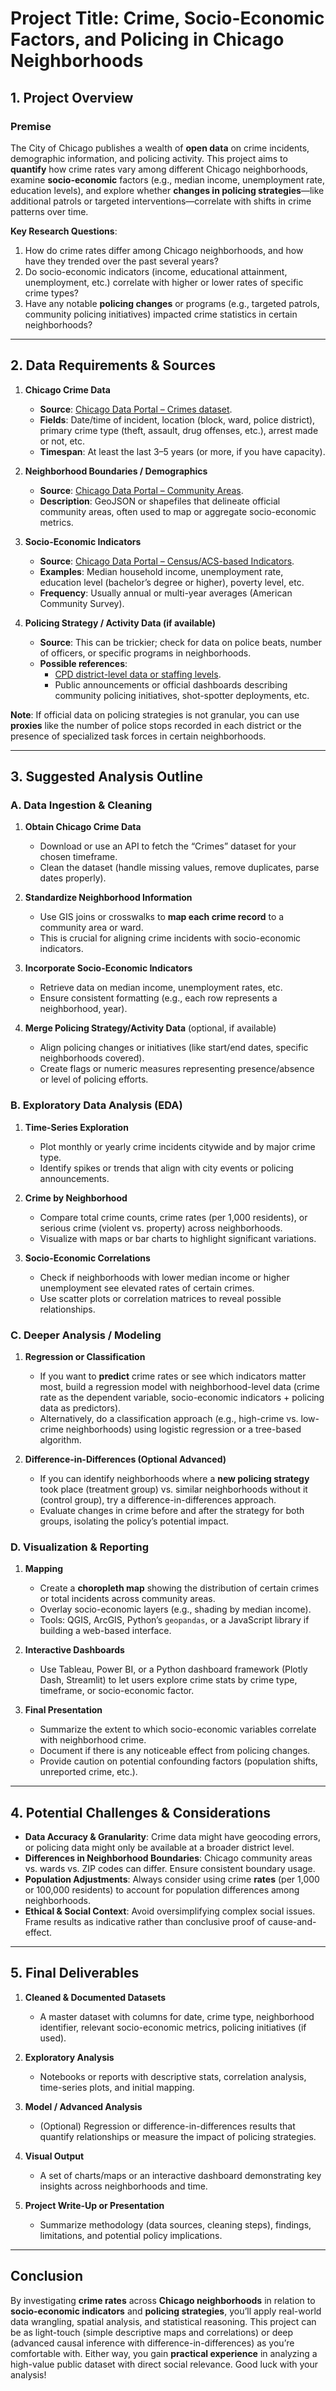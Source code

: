 # Project Title: Crime, Socio-Economic Factors, and Policing in Chicago Neighborhoods

## 1. Project Overview

### **Premise**

The City of Chicago publishes a wealth of **open data** on crime incidents, demographic information, and policing activity. This project aims to **quantify** how crime rates vary among different Chicago neighborhoods, examine **socio-economic** factors (e.g., median income, unemployment rate, education levels), and explore whether **changes in policing strategies**—like additional patrols or targeted interventions—correlate with shifts in crime patterns over time.

**Key Research Questions**:
1. How do crime rates differ among Chicago neighborhoods, and how have they trended over the past several years?  
2. Do socio-economic indicators (income, educational attainment, unemployment, etc.) correlate with higher or lower rates of specific crime types?  
3. Have any notable **policing changes** or programs (e.g., targeted patrols, community policing initiatives) impacted crime statistics in certain neighborhoods?

---

## 2. Data Requirements & Sources

1. **Chicago Crime Data**  
   - **Source**: [Chicago Data Portal – Crimes dataset](https://data.cityofchicago.org/Public-Safety/Crimes-2001-to-Present/ijzp-q8t2).  
   - **Fields**: Date/time of incident, location (block, ward, police district), primary crime type (theft, assault, drug offenses, etc.), arrest made or not, etc.  
   - **Timespan**: At least the last 3–5 years (or more, if you have capacity).

2. **Neighborhood Boundaries / Demographics**  
   - **Source**: [Chicago Data Portal – Community Areas](https://data.cityofchicago.org/Facilities-Geographic-Boundaries/Boundaries-Community-Areas-current-/cauq-8yn6).  
   - **Description**: GeoJSON or shapefiles that delineate official community areas, often used to map or aggregate socio-economic metrics.

3. **Socio-Economic Indicators**  
   - **Source**: [Chicago Data Portal – Census/ACS-based Indicators](https://data.cityofchicago.org/browse?sortBy=most_accessed&pageSize=20&category=Community+%26+Economic+Development).  
   - **Examples**: Median household income, unemployment rate, education level (bachelor’s degree or higher), poverty level, etc.  
   - **Frequency**: Usually annual or multi-year averages (American Community Survey).

4. **Policing Strategy / Activity Data (if available)**  
   - **Source**: This can be trickier; check for data on police beats, number of officers, or specific programs in neighborhoods.  
   - **Possible references**: 
     - [CPD district-level data or staffing levels](https://home.chicagopolice.org/statistics-data/).  
     - Public announcements or official dashboards describing community policing initiatives, shot-spotter deployments, etc.

**Note**: If official data on policing strategies is not granular, you can use **proxies** like the number of police stops recorded in each district or the presence of specialized task forces in certain neighborhoods.

---

## 3. Suggested Analysis Outline

### A. Data Ingestion & Cleaning

1. **Obtain Chicago Crime Data**  
   - Download or use an API to fetch the “Crimes” dataset for your chosen timeframe.  
   - Clean the dataset (handle missing values, remove duplicates, parse dates properly).

2. **Standardize Neighborhood Information**  
   - Use GIS joins or crosswalks to **map each crime record** to a community area or ward.  
   - This is crucial for aligning crime incidents with socio-economic indicators.

3. **Incorporate Socio-Economic Indicators**  
   - Retrieve data on median income, unemployment rates, etc.  
   - Ensure consistent formatting (e.g., each row represents a neighborhood, year).

4. **Merge Policing Strategy/Activity Data** (optional, if available)  
   - Align policing changes or initiatives (like start/end dates, specific neighborhoods covered).  
   - Create flags or numeric measures representing presence/absence or level of policing efforts.

### B. Exploratory Data Analysis (EDA)

1. **Time-Series Exploration**  
   - Plot monthly or yearly crime incidents citywide and by major crime type.  
   - Identify spikes or trends that align with city events or policing announcements.

2. **Crime by Neighborhood**  
   - Compare total crime counts, crime rates (per 1,000 residents), or serious crime (violent vs. property) across neighborhoods.  
   - Visualize with maps or bar charts to highlight significant variations.

3. **Socio-Economic Correlations**  
   - Check if neighborhoods with lower median income or higher unemployment see elevated rates of certain crimes.  
   - Use scatter plots or correlation matrices to reveal possible relationships.

### C. Deeper Analysis / Modeling

1. **Regression or Classification**  
   - If you want to **predict** crime rates or see which indicators matter most, build a regression model with neighborhood-level data (crime rate as the dependent variable, socio-economic indicators + policing data as predictors).  
   - Alternatively, do a classification approach (e.g., high-crime vs. low-crime neighborhoods) using logistic regression or a tree-based algorithm.

2. **Difference-in-Differences (Optional Advanced)**  
   - If you can identify neighborhoods where a **new policing strategy** took place (treatment group) vs. similar neighborhoods without it (control group), try a difference-in-differences approach.  
   - Evaluate changes in crime before and after the strategy for both groups, isolating the policy’s potential impact.

### D. Visualization & Reporting

1. **Mapping**  
   - Create a **choropleth map** showing the distribution of certain crimes or total incidents across community areas.  
   - Overlay socio-economic layers (e.g., shading by median income).  
   - Tools: QGIS, ArcGIS, Python’s `geopandas`, or a JavaScript library if building a web-based interface.

2. **Interactive Dashboards**  
   - Use Tableau, Power BI, or a Python dashboard framework (Plotly Dash, Streamlit) to let users explore crime stats by crime type, timeframe, or socio-economic factor.

3. **Final Presentation**  
   - Summarize the extent to which socio-economic variables correlate with neighborhood crime.  
   - Document if there is any noticeable effect from policing changes.  
   - Provide caution on potential confounding factors (population shifts, unreported crime, etc.).

---

## 4. Potential Challenges & Considerations

- **Data Accuracy & Granularity**: Crime data might have geocoding errors, or policing data might only be available at a broader district level.  
- **Differences in Neighborhood Boundaries**: Chicago community areas vs. wards vs. ZIP codes can differ. Ensure consistent boundary usage.  
- **Population Adjustments**: Always consider using crime **rates** (per 1,000 or 100,000 residents) to account for population differences among neighborhoods.  
- **Ethical & Social Context**: Avoid oversimplifying complex social issues. Frame results as indicative rather than conclusive proof of cause-and-effect.

---

## 5. Final Deliverables

1. **Cleaned & Documented Datasets**  
   - A master dataset with columns for date, crime type, neighborhood identifier, relevant socio-economic metrics, policing initiatives (if used).

2. **Exploratory Analysis**  
   - Notebooks or reports with descriptive stats, correlation analysis, time-series plots, and initial mapping.

3. **Model / Advanced Analysis**  
   - (Optional) Regression or difference-in-differences results that quantify relationships or measure the impact of policing strategies.

4. **Visual Output**  
   - A set of charts/maps or an interactive dashboard demonstrating key insights across neighborhoods and time.

5. **Project Write-Up or Presentation**  
   - Summarize methodology (data sources, cleaning steps), findings, limitations, and potential policy implications.

---

## Conclusion

By investigating **crime rates** across **Chicago neighborhoods** in relation to **socio-economic indicators** and **policing strategies**, you’ll apply real-world data wrangling, spatial analysis, and statistical reasoning. This project can be as light-touch (simple descriptive maps and correlations) or deep (advanced causal inference with difference-in-differences) as you’re comfortable with. Either way, you gain **practical experience** in analyzing a high-value public dataset with direct social relevance. Good luck with your analysis!